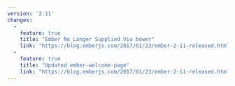 ```yaml
---
version: '2.11'
changes:
  - 
    feature: true
    title: "Ember No Longer Supplied Via bower"
    link: "https://blog.emberjs.com/2017/01/23/ember-2-11-released.html"
  - 
    feature: true
    title: "Updated ember-welcome-page"
    link: "https://blog.emberjs.com/2017/01/23/ember-2-11-released.html"
---
```

